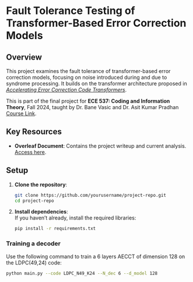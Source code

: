 # Fault Tolerance Testing of Transformer-Based Error Correction Models

## Overview  
This project examines the fault tolerance of transformer-based error correction models, focusing on noise introduced during and due to syndrome processing. It builds on the transformer architecture proposed in [*Accelerating Error Correction Code Transformers*](https://arxiv.org/pdf/2410.05911v1).

This is part of the final project for  **ECE 537: Coding and Information Theory**, Fall 2024, taught by Dr. Bane Vasic and Dr. Asit Kumar Pradhan [Course Link](https://ece.engineering.arizona.edu/course/ece/537).  

## Key Resources  
- **Overleaf Document**: Contains the project writeup and current analysis. [Access here](https://www.overleaf.com/project/6744fbbdfa274c289f00070c).  

## Setup

1. **Clone the repository**:  
    ```bash
    git clone https://github.com/yourusername/project-repo.git
    cd project-repo
    ```

2. **Install dependencies**:  
    If you haven’t already, install the required libraries:  
    ```bash
    pip install -r requirements.txt
    ```

### Training a decoder  

Use the following command to train a 6 layers AECCT of dimension 128 on the LDPC(49,24) code:

```bash
python main.py --code LDPC_N49_K24 --N_dec 6 --d_model 128
```



